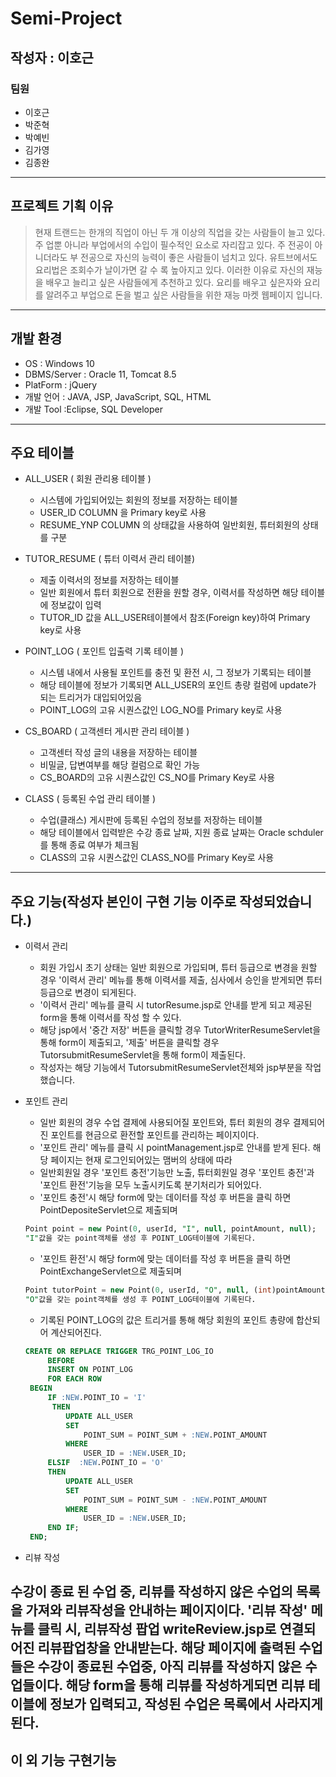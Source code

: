 # Semi-Project
## 작성자 : 이호근

### 팀원
* 이호근 
* 박준혁 
* 박예빈
* 김가영
* 김종완

------------------------
## 프로젝트 기획 이유
> 현재 트랜드는 한개의 직업이 아닌 두 개 이상의 직업을 갖는 사람들이 늘고 있다.
> 주 업뿐 아니라 부업에서의 수입이 필수적인 요소로 자리잡고 있다.
> 주 전공이 아니더라도 부 전공으로 자신의 능력이 좋은 사람들이 넘치고 있다.
> 유트브에서도 요리법은 조회수가 날이가면 갈 수 록 높아지고 있다. 
> 이러한 이유로 자신의 재능을 배우고 늘리고 싶은 사람들에게 추천하고 있다.
> 요리를 배우고 싶은자와 요리를 알려주고 부업으로 돈을 벌고 싶은 사람들을 위한 
> 재능 마켓 웹페이지 입니다.

--------------------------
## 개발 환경
*	OS : Windows 10
*	DBMS/Server : Oracle 11, Tomcat 8.5
*	PlatForm : jQuery
*	개발 언어 : JAVA, JSP, JavaScript, SQL, HTML
*	개발 Tool :Eclipse, SQL Developer

------------------------
## 주요 테이블
* ALL_USER ( 회원 관리용 테이블 )
  * 시스템에 가입되어있는 회원의 정보를 저장하는 테이블
  * USER_ID COLUMN 을 Primary key로 사용
  * RESUME_YNP COLUMN 의 상태값을 사용하여 일반회원, 튜터회원의 상태를 구분 

* TUTOR_RESUME ( 튜터 이력서 관리 테이블)
  * 제출 이력서의 정보를 저장하는 테이블
  * 일반 회원에서 튜터 회원으로 전환을 원할 경우, 이력서를 작성하면 해당 테이블에 정보값이 입력
  * TUTOR_ID 값을 ALL_USER테이블에서 참조(Foreign key)하여 Primary key로 사용
  
* POINT_LOG ( 포인트 입출력 기록 테이블 )
  * 시스템 내에서 사용될 포인트를 충전 및 환전 시, 그 정보가 기록되는 테이블
  * 해당 테이블에 정보가 기록되면 ALL_USER의 포인트 총량 컬럼에 update가 되는 트리거가 대입되어있음
  * POINT_LOG의 고유 시퀀스값인 LOG_NO를 Primary key로 사용

* CS_BOARD ( 고객센터 게시판 관리 테이블 )
  * 고객센터 작성 글의 내용을 저장하는 테이블
  * 비밀글, 답변여부를 해당 컬럼으로 확인 가능
  * CS_BOARD의 고유 시퀀스값인 CS_NO를 Primary Key로 사용

* CLASS ( 등록된 수업 관리 테이블 )
  * 수업(클래스) 게시판에 등록된 수업의 정보를 저장하는 테이블
  * 해당 테이블에서 입력받은 수강 종료 날짜, 지원 종료 날짜는 Oracle schduler를 통해 종료 여부가 체크됨
  * CLASS의 고유 시퀀스값인 CLASS_NO를 Primary Key로 사용
-------------------------------------------------------------------------------------
## 주요 기능(작성자 본인이 구현 기능 이주로 작성되었습니다.) 
* 이력서 관리

  * 회원 가입시 초기 상태는 일반 회원으로 가입되며, 튜터 등급으로 변경을 원할 경우 '이력서 관리' 메뉴를 통해 이력서를 제출, 심사에서 승인을 받게되면 튜터 등급으로 변경이 되게된다.
  * '이력서 관리' 메뉴를 클릭 시 tutorResume.jsp로 안내를 받게 되고 제공된 form을 통해 이력서를 작성 할 수 있다.
  * 해당 jsp에서 '중간 저장' 버튼을 클릭할 경우 TutorWriterResumeServlet을 통해 form이 제출되고, '제출' 버튼을 클릭할 경우 TutorsubmitResumeServlet을 통해 form이 제출된다.
  * 작성자는 해당 기능에서 TutorsubmitResumeServlet전체와 jsp부분을 작업했습니다.

* 포인트 관리
  * 일반 회원의 경우 수업 결제에 사용되어질 포인트와, 튜터 회원의 경우 결제되어진 포인트를 현금으로 환전할 포인트를 관리하는 페이지이다.
  * '포인트 관리' 메뉴를 클릭 시 pointManagement.jsp로 안내를 받게 된다. 해당 페이지는 현재 로그인되어있는 맴버의 상태에 따라
  * 일반회원일 경우 '포인트 충전'기능만 노출, 튜터회원일 경우 '포인트 충전'과 '포인트 환전'기능을 모두 노출시키도록 분기처리가 되어있다.
  * '포인트 충전'시 해당 form에 맞는 데이터를 작성 후 버튼을 클릭 하면 PointDepositeServlet으로 제출되며
  ```sql
  Point point = new Point(0, userId, "I", null, pointAmount, null);  
  "I"값을 갖는 point객체를 생성 후 POINT_LOG테이블에 기록된다.
  ```
  * '포인트 환전'시 해당 form에 맞는 데이터를 작성 후 버튼을 클릭 하면 PointExchangeServlet으로 제출되며
  ```sql
  Point tutorPoint = new Point(0, userId, "O", null, (int)pointAmount, null);  
  "O"값을 갖는 point객체를 생성 후 POINT_LOG테이블에 기록된다.
  ```
  * 기록된 POINT_LOG의 값은 트리거를 통해 해당 회원의 포인트 총량에 합산되어 계산되어진다.
  ```sql
  CREATE OR REPLACE TRIGGER TRG_POINT_LOG_IO
       BEFORE
       INSERT ON POINT_LOG
       FOR EACH ROW
   BEGIN
       IF :NEW.POINT_IO = 'I'
        THEN
           UPDATE ALL_USER
           SET
               POINT_SUM = POINT_SUM + :NEW.POINT_AMOUNT
           WHERE
               USER_ID = :NEW.USER_ID;
       ELSIF  :NEW.POINT_IO = 'O'
       THEN
           UPDATE ALL_USER
           SET
               POINT_SUM = POINT_SUM - :NEW.POINT_AMOUNT
           WHERE
               USER_ID = :NEW.USER_ID;
       END IF;
   END;
   ```
* 리뷰 작성

수강이 종료 된 수업 중, 리뷰를 작성하지 않은 수업의 목록을 가져와 리뷰작성을 안내하는 페이지이다.
'리뷰 작성' 메뉴를 클릭 시, 리뷰작성 팝업 writeReview.jsp로 연결되어진 리뷰팝업창을 안내받는다. 해당 페이지에 출력된 수업들은 수강이 종료된 수업중, 아직 리뷰를 작성하지 않은 수업들이다.
해당 form을 통해 리뷰를 작성하게되면 리뷰 테이블에 정보가 입력되고, 작성된 수업은 목록에서 사라지게된다.
------------------------------------------------------
## 이 외 기능 구현기능
